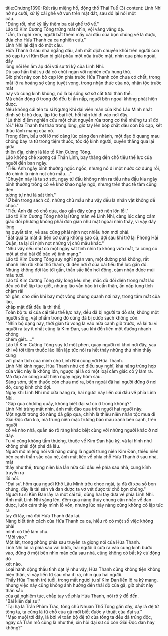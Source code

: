 title:Chương1390: Rút râu miệng hổ, động thổ Thái Tuế (3)
content:
Linh Nhi nở nụ cười, xử lý cái ghế vỡ vụn trên mặt đất, sau đó lại nói một<br>câu.<br>"Đúng rồi, nhớ kỹ lấy thêm ba cái ghế trở về."<br>Lão tổ Kim Cương Tông trừng mắt nhìn, vội vàng vâng dạ.<br>"Ừm, ta nghĩ xem, ngươi bắt thêm mấy cái đầu của bọn chúng về là được,<br>đưa cho Hứa Thanh ca ca nghiên cứu."<br>Linh Nhi lại dặn dò một câu.<br>Hứa Thanh ở sau nhà ngẩng đầu, ánh mắt dịch chuyển khỏi trên người con<br>bò cạp tu vi Kim Đan bị giải phẩu một nửa trước mặt, nhìn qua phía ngoài, đáy<br>lòng nổi lên ấm áp đối với sự tri kỷ của Linh Nhi.<br>Dù sao hắn thật sự đã có chút ngán với nghiên cứu hung thú.<br>Giờ phút này con bò cạp lớn phía trước Hứa Thanh còn chưa có chết, trong<br>mắt lộ ra hoảng sợ cùng tuyệt vọng, trong nhận thức của nó, nhân tộc trước mắt<br>này vô cùng kinh khủng, nó là bị sống sờ sờ cắt tươi thân thể.<br>Mà chấn động ở trong đó đều bị ẩn nấp, người bên ngoài không phát hiện<br>được.<br>Nếu không cái tên tu sĩ Ngưng Khí đại viên mãn của Khô Lâu Minh nhất<br>định sẽ bị hù dọa, lập tức bại liệt, hối hận khi đi vào nơi đây.<br>"Là thời điểm nghiên cứu một chút nguyền rủa trong cơ thể những tu sĩ đó<br>rồi." Hứa Thanh thì thào trong lòng, giơ tay lên bóp chặt đầu con bò cạp, kết<br>thúc tánh mạng của nó.<br>Trong đêm, bầu trời lờ mờ càng lúc càng đen nhánh, một đạo ô quang mau<br>chóng bay ra từ trong tiệm thuốc, tốc độ kinh người, xuyên thẳng qua lại giữa<br>thiên địa, chính là lão tổ Kim Cương Tông.<br>Lão khống chế xương cá Thần Linh, bay thẳng đến chỗ tiểu thế lực của<br>người đến ban ngày.<br>"Tiểu Ảnh ngày bình thường ngốc ngốc, nhưng nó đi một nước cờ đúng rồi,<br>đó chính là nịnh nọt chủ mẫu...."<br>"Chuyện này là ta sơ sót, ngay từ đầu không nhìn ra tiểu nha đầu kia ngày<br>bình thường trông có vẻ khờ khạo ngây ngô, nhưng trên thực tế tâm cũng đen<br>tương tự như là sát tinh."<br>"Ở bên trong sách cổ, những chủ mẫu như vậy đều là nhân vật không dễ<br>chọc."<br>"Tiểu Ảnh đã có chỗ dựa, dạo gần đây cũng trở nên lớn lối."<br>Lão tổ Kim Cương Tông nhớ lại từng màn về Linh Nhi, càng lúc càng cảm<br>giác đối phương không phải đơn giản như mặt ngoài nhìn thấy, vì vậy đáy lòng<br>hạ quyết tâm, về sau cũng phải nịnh nọt nhiều hơn mới phải.<br>"Bất quá ta mất đi tiên cơ cũng không sao cả, đợi sau khi trở lại Phong Hải<br>Quận, ta lại đi nịnh nọt những vị chủ mẫu khác."<br>"Như vậy nếu như có một ngày sát tinh nhìn ta không vừa mắt, ta cũng có<br>một át chủ bài để bảo vệ tính mạng."<br>Lão tổ Kim Cương Tông suy nghĩ ngàn vạn, một đường phá không, rất<br>nhanh liền rời khỏi thổ thành, đi đến nơi ở của cái tiểu thế lực gần đó.<br>Nhưng không đợi lão tới gần, thần sắc liền hơi động, cảm nhận được mùi<br>máu tươi.<br>Lão tổ Kim Cương Tông đáy lòng kêu nhẹ, mặc dù đối diện trong mắt lão<br>đều có thể lập tức giết, nhưng lão vẫn bảo trì cẩn thận, ẩn nấp tung tích chậm rãi<br>tới gần, cho đến khi bay một vòng chung quanh nơi này, trong tầm mắt của lão,<br>khắp mặt đất đều là thi thể.<br>Toàn bộ tu sĩ của cái tiểu thế lực này, đều đã bị người ta đồ sát, không một<br>người sống, vật phẩm trong đó cũng đã bị cướp sạch không còn.<br>"Nhìn bộ dạng này, thời gian tử vong là vào nửa canh giờ trước, vả lại tu vi<br>người ra tay ít nhất cũng là Kim Đan, sau khi đến liền một đường nhanh chóng<br>chém giết....."<br>Lão tổ Kim Cương Tông suy tư một phen, quay người rời khỏi nơi đây, sau<br>khi về tới tiệm thuốc lão liền lập tức nói ra hết thảy những thứ nhìn thấy cùng<br>với phân tích của mình cho Linh Nhi cùng với Hứa Thanh.<br>Linh Nhi kinh ngạc, Hứa Thanh như có điều suy nghĩ, khả năng trùng hợp<br>của việc này là không lớn, ngược lại là có một loại cảm giác cố ý làm ra.<br>Mà đáp án cũng xuất hiện ngay ngày hôm sau.<br>Sáng sớm, tiệm thuốc còn chưa mở ra, bên ngoài đã hai người đứng ở nơi<br>đó, cung kính chờ đợi.<br>Ngay khi Linh Nhi mở cửa hàng ra, hai người này liền cúi đầu về phía Linh<br>Nhi.<br>"Gặp qua chưởng quầy, không biết đại sư có ở trong không?"<br>Linh Nhi trừng mắt nhìn, ánh mắt đảo qua trên người hai người này.<br>Một người trong đó nàng đã gặp qua, chính là thiếu niên nhân tộc mua đi<br>Giải Độc đan kia, mà trung niên mặc trường bào màu xanh bên cạnh, trên người<br>có vẻ nho nhã, quần áo rõ ràng khác biệt cùng với những người khác ở nơi đây.<br>Tu vi cũng không tầm thường, thuộc về Kim Đan hậu kỳ, vả lại hình như<br>không phải đột phá đã lâu.<br>Người mở miệng nói với nàng đúng là người trung niên Kim Đan, thiếu niên<br>bên cạnh thần sắc câu nệ, ánh mắt liếc về phía chỗ Hứa Thanh ở sau nhà, mắt<br>thấy như thế, trung niên kia lần nữa cúi đầu về phía sau nhà, cung kính truyền ra<br>lời nói.<br>"Đại sư, hôm qua người Khô Lâu Minh trêu chọc ngài, ta đã đi xóa sổ bọn<br>chúng, đây là tài sản và đan dược ta vơ vét được từ chỗ bọn chúng."<br>Người tu sĩ Kim Đan lấy ra một cái túi, dùng hai tay đưa về phía Linh Nhi.<br>Ánh mắt Linh Nhi sáng lên, đêm qua nàng thủy chung cân nhắc về đan<br>dược, luôn cảm thấy mình lỗ vốn, nhưng lúc này nàng cũng không có lập tức ra<br>tay đi lấy, mà đợi Hứa Thanh đáp lại.<br>Nàng biết tính cách của Hứa Thanh ca ca, hiểu rõ có một số việc không phải<br>mình có thể làm chủ.<br>"Mời vào."<br>Một lát, trong phòng phía sau truyền ra giọng nói của Hứa Thanh.<br>Linh Nhi lui ra phía sau vài bước, hai người ở cửa ra vào cung kính bước<br>vào, đứng ở một bên nhìn màn cửa sau nhà, cũng không có bất kỳ cử động dò<br>xét nào.<br>Loại hành động thấu tình đạt lý như vậy, Hứa Thanh cũng không tiện không<br>hiện thân, vì vậy liền từ sau nhà đi ra, nhìn qua hai người.<br>Thấy Hứa Thanh trẻ tuổi, trong mắt người tu sĩ Kim Đan liền lộ ra kỳ mang,<br>nhưng việc này cũng không ảnh hưởng đến thái độ của gã, giờ phút này thần sắc<br>của gã nghiêm túc, chắp tay về phía Hứa Thanh, nói rõ ý đồ đến.<br>"Bái kiến đại sư."<br>"Tại hạ là Trần Phàm Trác, tông chủ Nhuận Thổ Tông gần đây, đây là đệ tử<br>tông ta, ta cũng là từ chỗ của gã mới biết được y thuật của đại sư."<br>"Mạo muội tới đây, là bởi vì toàn bộ đệ tử của tông ta đều đã trúng độc,<br>ngay cả Trần mỗ cũng là như thế, xin hỏi đại sư có còn Giải Độc đan hay<br>không?"